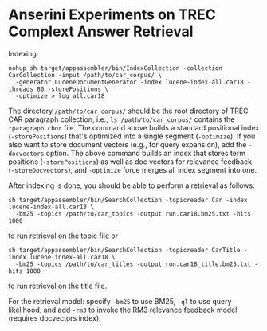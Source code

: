 # Anserini Experiments on TREC Complext Answer Retrieval

Indexing:

```
nohup sh target/appassembler/bin/IndexCollection -collection CarCollection -input /path/to/car_corpus/ \
  -generator LuceneDocumentGenerator -index lucene-index-all.car18 -threads 80 -storePositions \
  -optimize > log_all.car18
```

The directory `/path/to/car_corpus/` should be the root directory of TREC CAR paragraph collection, 
i.e., `ls /path/to/car_corpus/` contains the `*paragraph.cbor` file. 
The command above builds a standard positional index (`-storePositions`) that's optimized into a 
single segment (`-optimize`). If you also want to store document vectors (e.g., for query expansion), 
add the `-docvectors` option.  The above command builds an index that stores term positions 
(`-storePositions`) as well as doc vectors for relevance feedback (`-storeDocvectors`), and 
`-optimize` force merges all index segment into one.

After indexing is done, you should be able to perform a retrieval as follows:

```
sh target/appassembler/bin/SearchCollection -topicreader Car -index lucene-index-all.car18 \
  -bm25 -topics /path/to/car_topics -output run.car18.bm25.txt -hits 1000
```

to run retrieval on the topic file or 

```
sh target/appassembler/bin/SearchCollection -topicreader CarTitle -index lucene-index-all.car18 \
  -bm25 -topics /path/to/car_titles -output run.car18_title.bm25.txt -hits 1000
```

to run retrieval on the title file.

For the retrieval model: specify `-bm25` to use BM25, `-ql` to use query likelihood, and add `-rm3` to invoke the RM3 
relevance feedback model (requires docvectors index).

